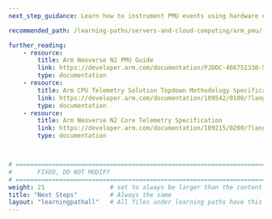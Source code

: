```yaml
---
next_step_guidance: Learn how to instrument PMU events using hardware event counters or system counters

recommended_path: /learning-paths/servers-and-cloud-computing/arm_pmu/

further_reading:
    - resource:
        title: Arm Neoverse N2 PMU Guide
        link: https://developer.arm.com/documentation/PJDOC-466751330-590448/2-0/?lang=en
        type: documentation
    - resource:
        title: Arm CPU Telemetry Solution Topdown Methodology Specification 
        link: https://developer.arm.com/documentation/109542/0100/?lang=en
        type: documentation
    - resource:
        title: Arm Neoverse N2 Core Telemetry Specification 
        link: https://developer.arm.com/documentation/109215/0200/?lang=en
        type: documentation



# ================================================================================
#       FIXED, DO NOT MODIFY
# ================================================================================
weight: 21                  # set to always be larger than the content in this path, and one more than 'review'
title: "Next Steps"         # Always the same
layout: "learningpathall"   # All files under learning paths have this same wrapper
---
```

